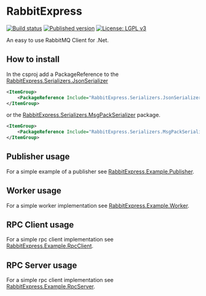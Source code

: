 # RabbitExpress

[![Build status](https://ci.appveyor.com/api/projects/status/85tk2tr8y5cqg4l8/branch/master?svg=true)](https://checked.link/0000004b)
[![Published version](https://img.shields.io/nuget/v/RabbitExpress.svg)](https://checked.link/00000049)
[![License: LGPL v3](https://img.shields.io/badge/License-LGPL%20v3-blue.svg)](https://checked.link/0000004c)

An easy to use RabbitMQ Client for .Net.

## How to install

In the csproj add a PackageReference to the [RabbitExpress.Serializers.JsonSerializer](Serializers/RabbitExpress.Serializers.JsonSerializer/README.md)

```xml
<ItemGroup>
    <PackageReference Include="RabbitExpress.Serializers.JsonSerializer" Version="1.*" />
</ItemGroup>
```
 or the [RabbitExpress.Serializers.MsgPackSerializer](Serializers/RabbitExpress.Serializers.MsgPackSerializer/README.md) package.
```xml
<ItemGroup>
    <PackageReference Include="RabbitExpress.Serializers.MsgPackSerializer" Version="1.*" />
</ItemGroup>
```

## Publisher usage

For a simple example of a publisher see [RabbitExpress.Example.Publisher](Examples/RabbitExpress.Example.Publisher/README.md).

## Worker usage

For a simple worker implementation see [RabbitExpress.Example.Worker](Examples/RabbitExpress.Example.Worker/README.md).

## RPC Client usage

For a simple rpc client implementation see [RabbitExpress.Example.RpcClient](Examples/RabbitExpress.Example.RpcClient/README.md).

## RPC Server usage

For a simple rpc client implementation see [RabbitExpress.Example.RpcServer](Examples/RabbitExpress.Example.RpcServer/README.md).
